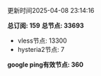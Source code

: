 更新时间2025-04-08 23:14:16

**总订阅: 159**
**总节点: 33693**
- vless节点: 13300
- hysteria2节点: 7

**google ping有效节点: 360**
